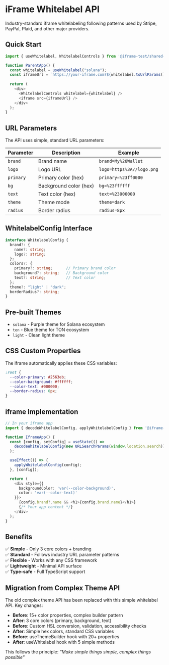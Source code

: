 # iFrame Whitelabel API

Industry-standard iframe whitelabeling following patterns used by Stripe, PayPal, Plaid, and other major providers.

## Quick Start

```typescript
import { useWhitelabel, WhitelabelControls } from '@iframe-test/shared-components';

function ParentApp() {
  const whitelabel = useWhitelabel("solana");
  const iframeUrl = `https://your-iframe.com?${whitelabel.toUrlParams()}`;
  
  return (
    <div>
      <WhitelabelControls whitelabel={whitelabel} />
      <iframe src={iframeUrl} />
    </div>
  );
}
```

## URL Parameters

The API uses simple, standard URL parameters:

| Parameter | Description | Example |
|-----------|-------------|---------|
| `brand` | Brand name | `brand=My%20Wallet` |
| `logo` | Logo URL | `logo=https%3A//logo.png` |
| `primary` | Primary color (hex) | `primary=%23ff0000` |
| `bg` | Background color (hex) | `bg=%23ffffff` |
| `text` | Text color (hex) | `text=%23000000` |
| `theme` | Theme mode | `theme=dark` |
| `radius` | Border radius | `radius=8px` |

## WhitelabelConfig Interface

```typescript
interface WhitelabelConfig {
  brand?: {
    name?: string;
    logo?: string;
  };
  colors?: {
    primary?: string;      // Primary brand color
    background?: string;   // Background color  
    text?: string;         // Text color
  };
  theme?: "light" | "dark";
  borderRadius?: string;
}
```

## Pre-built Themes

- `solana` - Purple theme for Solana ecosystem
- `ton` - Blue theme for TON ecosystem  
- `light` - Clean light theme

## CSS Custom Properties

The iframe automatically applies these CSS variables:

```css
:root {
  --color-primary: #2563eb;
  --color-background: #ffffff;
  --color-text: #000000;
  --border-radius: 6px;
}
```

## iframe Implementation

```typescript
// In your iframe app
import { decodeWhitelabelConfig, applyWhitelabelConfig } from '@iframe-test/shared-components';

function IframeApp() {
  const [config, setConfig] = useState(() => 
    decodeWhitelabelConfig(new URLSearchParams(window.location.search))
  );

  useEffect(() => {
    applyWhitelabelConfig(config);
  }, [config]);

  return (
    <div style={{ 
      backgroundColor: 'var(--color-background)',
      color: 'var(--color-text)' 
    }}>
      {config.brand?.name && <h1>{config.brand.name}</h1>}
      {/* Your app content */}
    </div>
  );
}
```

## Benefits

✅ **Simple** - Only 3 core colors + branding  
✅ **Standard** - Follows industry URL parameter patterns  
✅ **Flexible** - Works with any CSS framework  
✅ **Lightweight** - Minimal API surface  
✅ **Type-safe** - Full TypeScript support  

## Migration from Complex Theme API

The old complex theme API has been replaced with this simple whitelabel API. Key changes:

- **Before**: 15+ color properties, complex builder pattern
- **After**: 3 core colors (primary, background, text)
- **Before**: Custom HSL conversion, validation, accessibility checks
- **After**: Simple hex colors, standard CSS variables
- **Before**: useThemeBuilder hook with 20+ properties  
- **After**: useWhitelabel hook with 5 simple methods

This follows the principle: *"Make simple things simple, complex things possible"*